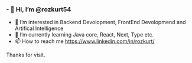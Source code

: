 ### - 👋 Hi, I’m @rozkurt54
- 👀 I’m interested in Backend Devolopment, FrontEnd Devolopmend and Artifical Intelligence
- 🌱 I’m currently learning Java core, React, Next, Type etc.
- 📫 How to reach me https://www.linkedin.com/in/rozkurt/

Thanks for visit.

